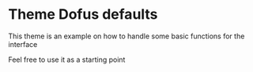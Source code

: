 # Theme Dofus defaults

This theme is an example on how to handle some basic functions for the interface

Feel free to use it as a starting point
